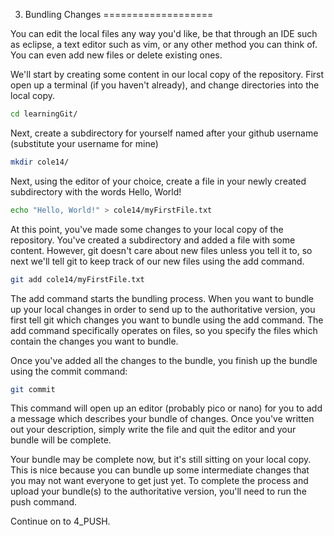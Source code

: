 3. Bundling Changes
===================

You can edit the local files any way you'd like, be that through an IDE such as eclipse, a
text editor such as vim, or any other method you can think of. You can even add new files or
delete existing ones.

We'll start by creating some content in our local copy of the repository.
First open up a terminal (if you haven't already), and change directories into the local
copy.
```bash
cd learningGit/
```

Next, create a subdirectory for yourself named after your github username (substitute your
username for mine)
```bash
mkdir cole14/
```

Next, using the editor of your choice, create a file in your newly created subdirectory with
the words Hello, World!
```bash
echo "Hello, World!" > cole14/myFirstFile.txt
```

At this point, you've made some changes to your local copy of the repository.  You've created
a subdirectory and added a file with some content.  However, git doesn't care about new files
unless you tell it to, so next we'll tell git to keep track of our new files using the add
command.
```bash
git add cole14/myFirstFile.txt
```

The add command starts the bundling process.  When you want to bundle up your local changes
in order to send up to the authoritative version, you first tell git which changes you want
to bundle using the add command.  The add command specifically operates on files, so you
specify the files which contain the changes you want to bundle.

Once you've added all the changes to the bundle, you finish up the bundle using the commit
command:
```bash
git commit
```

This command will open up an editor (probably pico or nano) for you to add a
message which describes your bundle of changes.  Once you've written out your description,
simply write the file and quit the editor and your bundle will be complete.

Your bundle may be complete now, but it's still sitting on your local copy.  This is nice
because you can bundle up some intermediate changes that you may not want everyone to get
just yet.  To complete the process and upload your bundle(s) to the authoritative version,
you'll need to run the push command.

Continue on to 4_PUSH.
    
